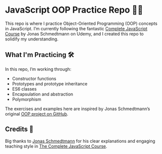 # JavaScript OOP Practice Repo 👨‍💻

This repo is where I practice Object-Oriented Programming (OOP) concepts in JavaScript. I’m currently following the fantastic [Complete JavaScript Course](https://www.udemy.com/course/the-complete-javascript-course/?couponCode=KEEPLEARNINGGB) by Jonas Schmedtmann on Udemy, and I created this repo to solidify my understanding.

## What I'm Practicing 🛠️

In this repo, I’m working through:

- Constructor functions
- Prototypes and prototype inheritance
- ES6 classes
- Encapsulation and abstraction
- Polymorphism

The exercises and examples here are inspired by Jonas Schmedtmann’s original [OOP project on GitHub](https://github.com/jonasschmedtmann/complete-javascript-course/tree/master/14-OOP).

## Credits 🌟

Big thanks to [Jonas Schmedtmann](https://github.com/jonasschmedtmann) for his clear explanations and engaging teaching style in [The Complete JavaScript Course](https://www.udemy.com/course/the-complete-javascript-course/?couponCode=KEEPLEARNINGGB).
